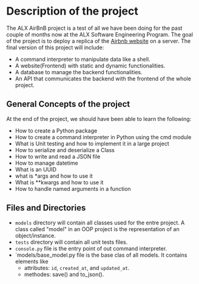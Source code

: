 # Description of the project

The ALX AirBnB project is a test of all we have been doing for the past couple of months now at the ALX Software Engineering Program. The goal of the project is to deploy a replica of the [Airbnb website](https://www.airbnb.com/) on a server. The final version of this project will include:

- A command interpreter to manipulate data like a shell.
- A website(Frontend) with static and dynamic functionalities.
- A database to manage the backend functionalities.
- An API that communicates the backend with the frontend of the whole project.


## General Concepts of the project

At the end of the project, we should have been able to learn the following: 

- How to create a Python package
- How to create a command interpreter in Python using the cmd module
- What is Unit testing and how to implement it in a large project
- How to serialize and deserialize a Class
- How to write and read a JSON file
- How to manage datetime
- What is an UUID
- what is *args and how to use it
- What is **kwargs and how to use it
- How to handle named arguments in a function

## Files and Directories

- `models` directory will contain all classes used for the entre project. A class called "model" in an OOP project is the representation of an object/instance.
- `tests` directory will contain all unit tests files.
- `console.py` file is the entry point of out command interpreter.
- `models/base_model.py file is the base clas  of all models. It contains elements like
	- attributes: `id`, `created_at`, and `updated_at`.
	- methodes: save() and to_json().
 
